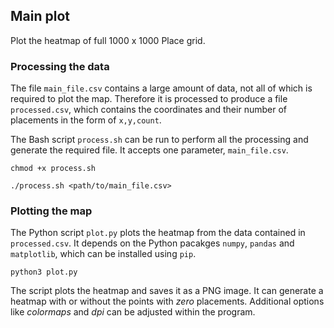 ## Main plot

Plot the heatmap of full 1000 x 1000 Place grid.

### Processing the data

The file `main_file.csv` contains a large amount of data, not all of which is required to plot the map. Therefore it is processed to produce a file `processed.csv`, which contains the coordinates and their number of placements in the form of `x,y,count`.

The Bash script `process.sh` can be run to perform all the processing and generate the required file. It accepts one parameter, `main_file.csv`. 

    chmod +x process.sh
    
    ./process.sh <path/to/main_file.csv>

### Plotting the map

The Python script `plot.py` plots the heatmap from the data contained in `processed.csv`. It depends on the Python pacakges `numpy`, `pandas` and `matplotlib`, which can be installed using `pip`.

    python3 plot.py
    
The script plots the heatmap and saves it as a PNG image. It can generate a heatmap with or without the points with *zero* placements. Additional options like *colormaps* and *dpi* can be adjusted within the program.
